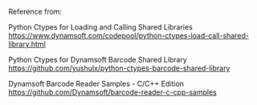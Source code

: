 Reference from:

Python Ctypes for Loading and Calling Shared Libraries
https://www.dynamsoft.com/codepool/python-ctypes-load-call-shared-library.html

Python Ctypes for Dynamsoft Barcode Shared Library
https://github.com/yushulx/python-ctypes-barcode-shared-library

Dynamsoft Barcode Reader Samples - C/C++ Edition
https://github.com/Dynamsoft/barcode-reader-c-cpp-samples